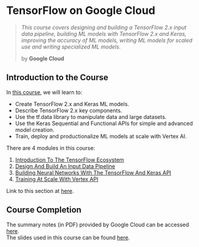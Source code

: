 # TensorFlow on Google Cloud

> *This course covers designing and building a TensorFlow 2.x input data pipeline, building ML models with TensorFlow 2.x and Keras, improving the accuracy of ML models, writing ML models for scaled use and writing specialized ML models.*
>
> by **Google Cloud**

## Introduction to the Course

In [this course](https://www.cloudskillsboost.google/course_templates/12), we will learn to:

* Create TensorFlow 2.x and Keras ML models.
* Describe TensorFlow 2.x key components.
* Use the tf.data library to manipulate data and large datasets.
* Use the Keras Sequential and Functional APIs for simple and advanced model creation.
* Train, deploy and productionalize ML models at scale with Vertex AI.

There are 4 modules in this course:

1. [Introduction To The TensorFlow Ecosystem](https://github.com/LimJY03/GoogleCloudSkillsBoost/blob/main/TensorFlow%20on%20Google%20Cloud/Module_01.md)
2. [Design And Build An Input Data Pipeline](https://github.com/LimJY03/GoogleCloudSkillsBoost/blob/main/TensorFlow%20on%20Google%20Cloud/Module_02.md)
3. [Building Neural Networks With The TensorFlow And Keras API](https://github.com/LimJY03/GoogleCloudSkillsBoost/blob/main/TensorFlow%20on%20Google%20Cloud/Module_03.md)
4. [Training At Scale With Vertex API]()

Link to this section at [here](https://youtu.be/rDxQ849LGGI).

## Course Completion

The summary notes (in PDF) provided by Google Cloud can be accessed [here](https://github.com/LimJY03/GoogleCloudSkillsBoost/blob/main/TensorFlow%20on%20Google%20Cloud/Course%20Summary%20Notes.pdf).
<br>The slides used in this course can be found [here](https://storage.googleapis.com/qwiklabs-website-us-east1-8d652bde11fb/jqqeewwlp79j44jvwqdy8n5g5x3n?GoogleAccessId=gke-cluster%40qwiklabs-website-prod.iam.gserviceaccount.com&Expires=1656295470&Signature=Td1k7gwLjG3N%2FqQgq8LvEa7YssSA1Pma2BPgTlkdT0qUmY%2BZcvmY4HkxUN7VtCT2BJAVlBmO7m3EGsys4ZlEa7FqfJlXUnZzj8khqnKA%2FxQVOL0Rii9d20eYKDleG4XogS8sJGD3BzQ1%2Bm9svBLeCAYauzCZZDEJghlsZJosKyB33Uf3Kc8FlodbMMd6EeJI0KUzxW96jd%2BCz1FosP%2Bt3kwQ8bNwaF7DN2ztOvMv6ThSSOHvKkxYjjpnZkh5AxqWCBgXuGTrhAlRgMAUT%2FrPfj306HuaEGwDar8pqxSSQcpjTG3xqbIahNEpuSWN37GnCCdHhb1aplJwaSSLi6TZQQ%3D%3D&response-content-disposition=inline%3B+filename%3D%22slides.pdf.en%22%3B+filename%2A%3DUTF-8%27%27slides.pdf.en&response-content-type=application%2Fpdf).